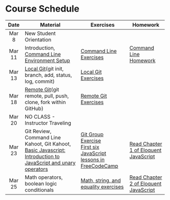 # Course Schedule

|  Date  | Material                                                                                                                                                                                                                                                            | Exercises                                                                                                                                                                                                   | Homework                                                        |
| :----: | ------------------------------------------------------------------------------------------------------------------------------------------------------------------------------------------------------------------------------------------------------------------- | ----------------------------------------------------------------------------------------------------------------------------------------------------------------------------------------------------------- | --------------------------------------------------------------- |
| Mar 8  | New Student Orientation                                                                                                                                                                                                                                             |                                                                                                                                                                                                             |                                                                 |
| Mar 11 | Introduction, [Command Line](./lectures/02-command-line) <br/> [Environment Setup](environment.md)                                                                                                                                                                  | [Command Line Exercises](./lectures/02-command-line/exercises.md)                                                                                                                                           | [Command Line Homework](./lectures/02-command-line/homework.md) |
| Mar 13 | [Local Git](https://github.com/uark-backend-class/course-materials/tree/master/lectures/03-source-control)(git init, branch, add, status, log, commit)                                                                                                              | [Local Git Exercises](https://github.com/uark-backend-class/course-materials/blob/master/lectures/03-source-control/exercises-local.md)                                                                     |                                                                 |
| Mar 18 | [Remote Git](https://github.com/uark-backend-class/course-materials/tree/master/lectures/03-source-control)(git remote, pull, push, clone, fork within GitHub)                                                                                                      | [Remote Git Exercises](https://github.com/uark-backend-class/course-materials/blob/master/lectures/03-source-control/exercises-remote.md)                                                                   |                                                                 |
| Mar 20 | NO CLASS - Instructor Traveling                                                                                                                                                                                                                                     |                                                                                                                                                                                                             |                                                                 |
| Mar 23 | Git Review, Command Line Kahoot, Git Kahoot, [Basic Javascript: Introduction to JavaScript and unary operators](https://github.com/uark-backend-class/course-materials/tree/master/lectures/04-javascript-basics#lecture-1-intro-to-javascript-and-unary-operators) | [Git Group Exercise](https://classroom.github.com/g/G0-3w-Ay)<br/>[First six JavaScript lessons in FreeCodeCamp](https://learn.freecodecamp.org/javascript-algorithms-and-data-structures/basic-javascript) | [Read Chapter 1 of Eloquent JavaScript](https://eloquentjavascript.net/01_values.html)                                                                |
| Mar 25 | Math operators, boolean logic conditionals                                                                                                                                                                                                                                     |  [Math, string, and equality exercises](https://github.com/uark-backend-class/course-materials/blob/master/lectures/04-javascript-basics/lecture02-exercises.md)                                                                                                                                                                                                           | [Read Chapter 2 of Eloquent JavaScript](http://eloquentjavascript.net/02_program_structure.html)                                                                |
